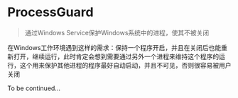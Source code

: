 # ProcessGuard
 
> 通过Windows Service保护Windows系统中的进程，使其不被关闭


在Windows工作环境遇到这样的需求：保持一个程序开启，并且在关闭后也能重新打开，继续运行，此时肯定会想到需要通过另外一个进程来维持这个程序的运行，这个用来保护其他进程的程序最好自动启动，并且不可见，否则很容易被用户关闭

To be continued...